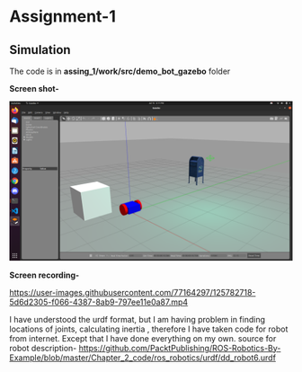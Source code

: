 # Assignment-1
## Simulation

The code is in **assing_1/work/src/demo_bot_gazebo** folder


**Screen shot-**

<img src="assing_1/auv_assign_1.png">

**Screen recording-**

https://user-images.githubusercontent.com/77164297/125782718-5d6d2305-f066-4387-8ab9-797ee11e0a87.mp4



I have understood the urdf format, but I am having problem in finding locations of joints, calculating inertia , therefore I have taken code for robot from internet. Except that I have done everything on my own.
source for robot description- https://github.com/PacktPublishing/ROS-Robotics-By-Example/blob/master/Chapter_2_code/ros_robotics/urdf/dd_robot6.urdf